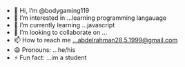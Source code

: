 - 👋 Hi, I’m @bodygaming119
- 👀 I’m interested in ...learning programming langauage
- 🌱 I’m currently learning ...javascript
- 💞️ I’m looking to collaborate on ...
- 📫 How to reach me ...abdelrahman28.5.1999@gmail.com
- 😄 Pronouns: ...he/his
- ⚡ Fun fact: ...im a student

<!---
bodygaming119/bodygaming119 is a ✨ special ✨ repository because its `README.md` (this file) appears on your GitHub profile.
You can click the Preview link to take a look at your changes.
--->
